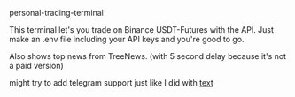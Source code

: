 personal-trading-terminal

This terminal let's you trade on Binance USDT-Futures with the API. Just make an .env file including your API keys and you're good to go.

Also shows top news from TreeNews. (with 5 second delay because it's not a paid version)

might try to add telegram support just like I did with [text](https://github.com/goktugoner23/telegram-binance-futures-bot)
